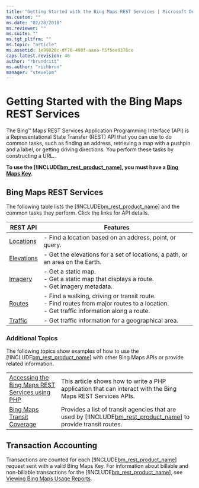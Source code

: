 ```yaml
---
title: "Getting Started with the Bing Maps REST Services | Microsoft Docs"
ms.custom: ""
ms.date: "02/28/2018"
ms.reviewer: ""
ms.suite: ""
ms.tgt_pltfrm: ""
ms.topic: "article"
ms.assetid: 1e99826c-df76-490f-aaea-f5f5ee9376ce
caps.latest.revision: 46
author: "rbrundritt"
ms.author: "richbrun"
manager: "stevelom"
---
```

# Getting Started with the Bing Maps REST Services
The Bing™ Maps REST Services Application Programming Interface (API) is a Representational State Transfer (REST) API that you can use to do common tasks, such as finding an address, retrieving a map with a pushpin and a label, or getting driving directions. You perform these tasks by constructing a URL..  
  
 **To use the [!INCLUDE[bm_rest_product_name](../articles/includes/bm-rest-product-name-md.md)], you must have a [Bing Maps Key](http://msdn.microsoft.com/en-us/library/ff428642.aspx).**  
  
## Bing Maps REST Services  
 The following table lists the [!INCLUDE[bm_rest_product_name](../articles/includes/bm-rest-product-name-md.md)] and the common tasks they perform. Click the links for API details.  
  
|REST API|Features|  
|--------------|--------------|  
|[Locations](../rest-services/locations-api.md)|-   Find a location based on an address, point, or query.|  
|[Elevations](../rest-services/elevations-api.md)|-   Get the elevations for a set of locations, a path, or an area on the Earth.|  
|[Imagery](../rest-services/imagery-api.md)|-   Get a static map.<br />-   Get a static map that displays a route.<br />-   Get imagery metadata.|  
|[Routes](../rest-services/routes-api.md)|-   Find a walking, driving or transit route.<br />-   Find routes from major routes to a location.<br />-   Get traffic information along a route.|  
|[Traffic](../rest-services/traffic-api.md)|-   Get traffic information for a geographical area.|  
  
### Additional Topics  
 The following topics show examples of how to use the [!INCLUDE[bm_rest_product_name](../articles/includes/bm-rest-product-name-md.md)] with other Bing Maps APIs or provide related information.  
  
|||  
|-|-|  
|[Accessing the Bing Maps REST Services using PHP](http://msdn.microsoft.com/en-us/library/ff817004.aspx)|This article shows how to write a PHP application that can interact with the Bing Maps REST Services APIs.|  
|[Bing Maps Transit Coverage](http://msdn.microsoft.com/en-us/library/hh441739.aspx)|Provides a list of transit agencies that are used by [!INCLUDE[bm_rest_product_name](../articles/includes/bm-rest-product-name-md.md)] to provide transit routes.|  
  
## Transaction Accounting  
 Transactions are counted for each [!INCLUDE[bm_rest_product_name](../articles/includes/bm-rest-product-name-md.md)] request sent with a valid Bing Maps Key. For information about billable and non-billable transactions for the [!INCLUDE[bm_rest_product_name](../articles/includes/bm-rest-product-name-md.md)], see [Viewing Bing Maps Usage Reports](http://msdn.microsoft.com/en-us/library/ff859477.aspx).